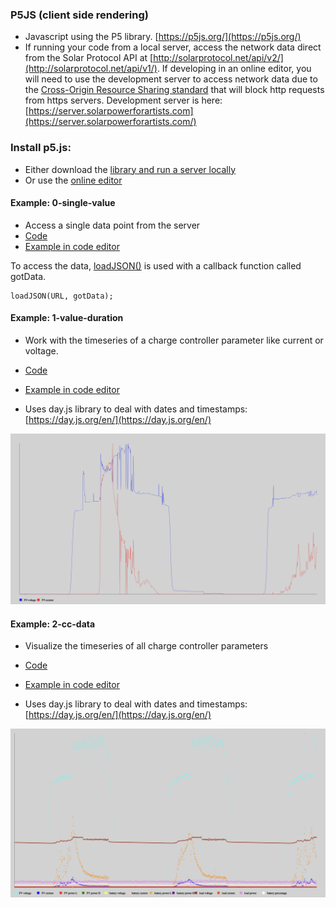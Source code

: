 ### P5JS (client side rendering)
- Javascript using the P5 library. [https://p5js.org/](https://p5js.org/)
- If running your code from a local server, access the network data direct from the Solar Protocol API at [http://solarprotocol.net/api/v2/](http://solarprotocol.net/api/v1/). If developing in an online editor, you will need to use the development server to access network data due to the [Cross-Origin Resource Sharing standard](https://developer.mozilla.org/en-US/docs/Web/HTTP/CORS/Errors) that will block http requests from https servers. Development server is here: [https://server.solarpowerforartists.com](https://server.solarpowerforartists.com/)


### Install p5.js:
- Either download the [library and run a server locally](https://p5js.org/download/)
- Or use the [online editor](https://editor.p5js.org/)

#### Example: 0-single-value
- Access a single data point from the server
- [Code](https://github.com/tegacodes/SolarProtocolDataViz/blob/main/p5js/0-single-value/sketch.js)
- [Example in code editor](https://editor.p5js.org/brain/sketches/hVA39SS-c)

To access the data, [loadJSON()](https://p5js.org/reference/#/p5/loadJSON) is used with a callback function called gotData. 

```
loadJSON(URL, gotData); 
```

#### Example: 1-value-duration
- Work with the timeseries of a charge controller parameter like current or voltage. 
-  [Code](https://github.com/tegacodes/SolarProtocolDataViz/blob/main/p5js/1-value-duration/sketch.js)
-  [Example in code editor](https://editor.p5js.org/brain/sketches/VSCXfAwJ6)

- Uses day.js library to deal with dates and timestamps: [https://day.js.org/en/](https://day.js.org/en/)

![alt text](images/voltage-current-timeseries.png)

#### Example: 2-cc-data
- Visualize the timeseries of all charge controller parameters
- [Code](https://github.com/tegacodes/SolarProtocolDataViz/blob/main/p5js/2-cc-data/sketch.js)
- [Example in code editor](https://editor.p5js.org/brain/sketches/TThNw8pbk)

- Uses day.js library to deal with dates and timestamps: [https://day.js.org/en/](https://day.js.org/en/)

![alt text](images/all-params-timeseries.png)
